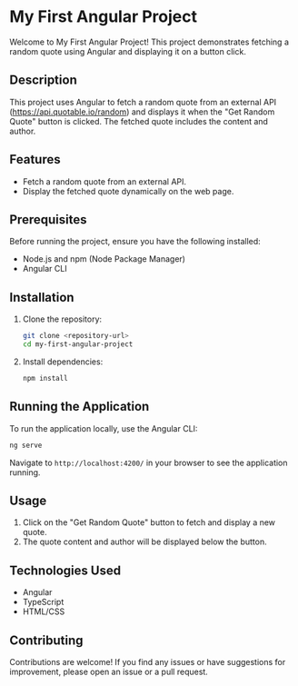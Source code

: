 # My First Angular Project

Welcome to My First Angular Project! This project demonstrates fetching a random quote using Angular and displaying it on a button click.

## Description

This project uses Angular to fetch a random quote from an external API (https://api.quotable.io/random) and displays it when the "Get Random Quote" button is clicked. The fetched quote includes the content and author.

## Features

- Fetch a random quote from an external API.
- Display the fetched quote dynamically on the web page.

## Prerequisites

Before running the project, ensure you have the following installed:

- Node.js and npm (Node Package Manager)
- Angular CLI

## Installation

1. Clone the repository:

   ```bash
   git clone <repository-url>
   cd my-first-angular-project
   ```

2. Install dependencies:

   ```bash
   npm install
   ```

## Running the Application

To run the application locally, use the Angular CLI:

```bash
ng serve
```

Navigate to `http://localhost:4200/` in your browser to see the application running.

## Usage

1. Click on the "Get Random Quote" button to fetch and display a new quote.
2. The quote content and author will be displayed below the button.

## Technologies Used

- Angular
- TypeScript
- HTML/CSS

## Contributing

Contributions are welcome! If you find any issues or have suggestions for improvement, please open an issue or a pull request.

